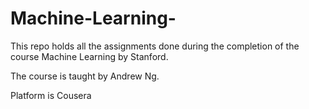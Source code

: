 # Machine-Learning-
This repo holds all the assignments done during the completion of the course Machine Learning by Stanford.

The course is taught by Andrew Ng.

Platform is Cousera

